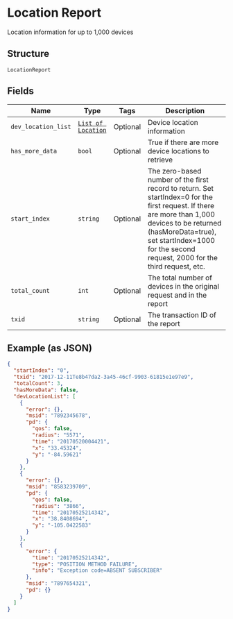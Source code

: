 
# Location Report

Location information for up to 1,000 devices

## Structure

`LocationReport`

## Fields

| Name | Type | Tags | Description |
|  --- | --- | --- | --- |
| `dev_location_list` | [`List of Location`](../../doc/models/location.md) | Optional | Device location information |
| `has_more_data` | `bool` | Optional | True if there are more device locations to retrieve |
| `start_index` | `string` | Optional | The zero-based number of the first record to return. Set startIndex=0 for the first request. If there are more than 1,000 devices to be returned (hasMoreData=true), set startIndex=1000 for the second request, 2000 for the third request, etc. |
| `total_count` | `int` | Optional | The total number of devices in the original request and in the report |
| `txid` | `string` | Optional | The transaction ID of the report |

## Example (as JSON)

```json
{
  "startIndex": "0",
  "txid": "2017-12-11Te8b47da2-3a45-46cf-9903-61815e1e97e9",
  "totalCount": 3,
  "hasMoreData": false,
  "devLocationList": [
    {
      "error": {},
      "msid": "7892345678",
      "pd": {
        "qos": false,
        "radius": "5571",
        "time": "20170520004421",
        "x": "33.45324",
        "y": "-84.59621"
      }
    },
    {
      "error": {},
      "msid": "8583239709",
      "pd": {
        "qos": false,
        "radius": "3866",
        "time": "20170525214342",
        "x": "38.8408694",
        "y": "-105.0422583"
      }
    },
    {
      "error": {
        "time": "20170525214342",
        "type": "POSITION METHOD FAILURE",
        "info": "Exception code=ABSENT SUBSCRIBER"
      },
      "msid": "7897654321",
      "pd": {}
    }
  ]
}
```

